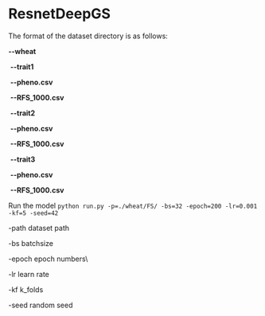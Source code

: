 # ResnetDeepGS
The format of the dataset directory is as follows:

**--wheat**

​		**--trait1**

​				**--pheno.csv**

​				**--RFS_1000.csv**

​		**--trait2**

​				**--pheno.csv**

​				**--RFS_1000.csv**

​		**--trait3**

​				**--pheno.csv**

​				**--RFS_1000.csv**

Run the model
`python run.py -p=./wheat/FS/ -bs=32 -epoch=200 -lr=0.001 -kf=5 -seed=42`

-path	dataset path

-bs	batchsize

-epoch	epoch numbers\

-lr	learn rate

-kf	k_folds

-seed	random seed

